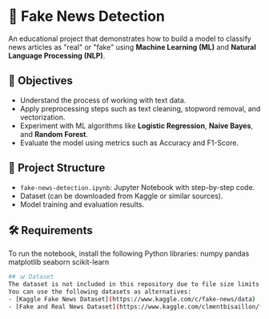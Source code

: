 # 📰 Fake News Detection

An educational project that demonstrates how to build a model to classify news articles as "real" or "fake" using **Machine Learning (ML)** and **Natural Language Processing (NLP)**.

## 🚀 Objectives
- Understand the process of working with text data.
- Apply preprocessing steps such as text cleaning, stopword removal, and vectorization.
- Experiment with ML algorithms like **Logistic Regression**, **Naive Bayes**, and **Random Forest**.
- Evaluate the model using metrics such as Accuracy and F1-Score.

## 📂 Project Structure
- `fake-news-detection.ipynb`: Jupyter Notebook with step-by-step code.
- Dataset (can be downloaded from Kaggle or similar sources).
- Model training and evaluation results.

## 🛠 Requirements
To run the notebook, install the following Python libraries:
numpy
pandas
matplotlib
seaborn
scikit-learn


```bash
## 📊 Dataset
The dataset is not included in this repository due to file size limits.  
You can use the following datasets as alternatives:
- [Kaggle Fake News Dataset](https://www.kaggle.com/c/fake-news/data)
- [Fake and Real News Dataset](https://www.kaggle.com/clmentbisaillon/fake-and-real-news-dataset)
